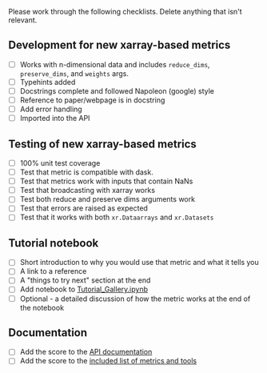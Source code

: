 Please work through the following checklists. Delete anything that isn't relevant.
## Development for new xarray-based metrics
- [ ] Works with n-dimensional data and includes `reduce_dims`, `preserve_dims`, and `weights` args.
- [ ] Typehints added
- [ ] Docstrings complete and followed Napoleon (google) style
- [ ] Reference to paper/webpage is in docstring
- [ ] Add error handling
- [ ] Imported into the API

## Testing of new xarray-based metrics
- [ ] 100% unit test coverage
- [ ] Test that metric is compatible with dask.
- [ ] Test that metrics work with inputs that contain NaNs
- [ ] Test that broadcasting with xarray works
- [ ] Test both reduce and preserve dims arguments work
- [ ] Test that errors are raised as expected
- [ ] Test that it works with both `xr.Dataarrays` and `xr.Datasets`

## Tutorial notebook 
- [ ] Short introduction to why you would use that metric and what it tells you
- [ ] A link to a reference
- [ ] A "things to try next" section at the end
- [ ] Add notebook to [Tutorial_Gallery.ipynb](https://github.com/nci/scores/blob/develop/tutorials/Tutorial_Gallery.ipynb)
- [ ] Optional - a detailed discussion of how the metric works at the end of the notebook

## Documentation
- [ ] Add the score to the [API documentation](https://github.com/nci/scores/blob/develop/docs/api.md)
- [ ] Add the score to the [included list of metrics and tools](https://github.com/nci/scores/blob/develop/docs/included.md)
